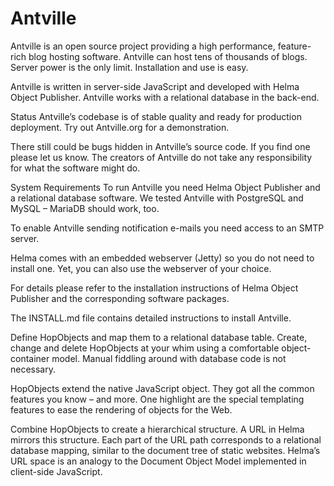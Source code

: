 # Antville
Antville is an open source project providing a high performance, feature-rich blog hosting software. Antville can host tens of thousands of blogs. Server power is the only limit. Installation and use is easy.

Antville is written in server-side JavaScript and developed with Helma Object Publisher. Antville works with a relational database in the back-end.

Status Antville’s codebase is of stable quality and ready for production deployment. Try out Antville.org for a demonstration.

There still could be bugs hidden in Antville’s source code. If you find one please let us know. The creators of Antville do not take any responsibility for what the software might do.

System Requirements To run Antville you need Helma Object Publisher and a relational database software. We tested Antville with PostgreSQL and MySQL – MariaDB should work, too.

To enable Antville sending notification e-mails you need access to an SMTP server.

Helma comes with an embedded webserver (Jetty) so you do not need to install one. Yet, you can also use the webserver of your choice.

For details please refer to the installation instructions of Helma Object Publisher and the corresponding software packages.

The INSTALL.md file contains detailed instructions to install Antville.

Define HopObjects and map them to a relational database table. Create, change and delete HopObjects at your whim using a comfortable object-container model. Manual fiddling around with database code is not necessary.

HopObjects extend the native JavaScript object. They got all the common features you know – and more. One highlight are the special templating features to ease the rendering of objects for the Web.

Combine HopObjects to create a hierarchical structure. A URL in Helma mirrors this structure. Each part of the URL path corresponds to a relational database mapping, similar to the document tree of static websites. Helma’s URL space is an analogy to the Document Object Model implemented in client-side JavaScript.
